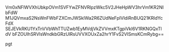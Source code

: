 Vm0xNFlWVXhUbkpOVm1SVFYwZFNVRlpzWkc5V2JHeHpWV3hrVm1KR2NIbFdW
M1JQVmxaS2NsWnFWbFZXCmJWSklWa2R6ZUdNeFpIVldiRnBUQ21KRldYcFdX
SEJEVkRKU1YxTnVVbWhTTUZwb1EyMVdjVkZVVmxKTgpiVkl6V1RKNGQxTldV
bFZOUlhSRVlsWndkbGRzUlRsUVVXOUxZa2hrY1FvS2VISmsKCmRybg==

pgt